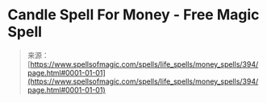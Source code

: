 <!--yml
category: 未分类
date: 2024-06-12 18:33:06
-->

# Candle Spell For Money - Free Magic Spell

> 来源：[https://www.spellsofmagic.com/spells/life_spells/money_spells/394/page.html#0001-01-01](https://www.spellsofmagic.com/spells/life_spells/money_spells/394/page.html#0001-01-01)